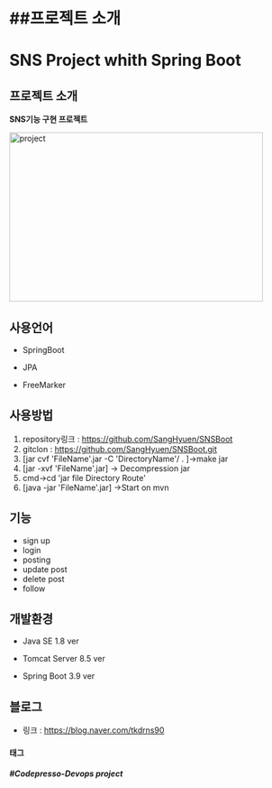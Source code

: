 ##프로젝트 소개
=======
# SNS Project whith Spring Boot


## 프로젝트 소개

  **SNS기능 구현 프로젝트**
  
<img src="https://postfiles.pstatic.net/MjAyMDAyMjRfMjc0/MDAxNTgyNTE1MTQ5NTAy.fHFmZacGC2lh7VCbC-NSfQYkbCTIe-fg3NwnRZAYUj0g.YNwI6D6xPQXx9gix4VPKN4EXmh_jMIVk7W4iSBsAFi8g.JPEG.tkdrns90/%EB%A9%94%EC%9D%B8.JPG?type=w966" width="450px" height="300px" title="px(400)" alt="project"></img><br/>



## 사용언어

 - SpringBoot
 
 - JPA
 
 - FreeMarker

## 사용방법
 1. repository링크 : <https://github.com/SangHyuen/SNSBoot>
 2. gitclon : https://github.com/SangHyuen/SNSBoot.git
 3. [jar cvf 'FileName'.jar -C 'DirectoryName'/ . ]->make jar
 4. [jar -xvf 'FileName'.jar] -> Decompression jar
 5. cmd->cd 'jar file Directory Route'
 6. [java -jar 'FileName'.jar] ->Start on mvn

## 기능

 * sign up
 * login
 * posting
 * update post
 * delete post
 * follow


## 개발환경

 * Java SE 1.8 ver
 
 * Tomcat Server 8.5 ver
 
 * Spring Boot 3.9 ver

## 블로그
 * 링크 : <https://blog.naver.com/tkdrns90>

#### 태그
##### #Codepresso-Devops project

